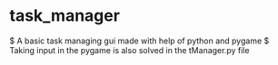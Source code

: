 # task_manager

$ A basic task managing gui made with help of python and pygame
$ Taking input in the pygame is also solved in the tManager.py file
